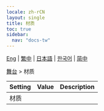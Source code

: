 ```yaml
---
locale: zh-rCN
layout: single
title: 材质
toc: true
sidebar:
  nav: "docs-tw"
---
```

[Eng](/dancexr/menu/2025.4/stage/materials) | [繁中](/tw/dancexr/menu/2025.4/stage/materials) | [日本語](/jp/dancexr/menu/2025.4/stage/materials) | [한국어](/kr/dancexr/menu/2025.4/stage/materials) | [简中](/zh/dancexr/menu/2025.4/stage/materials)

[舞台](../menu#舞台) > 材质



| Setting | Value | Description |
| :--- | --- | :--- |
| 材质 || 
